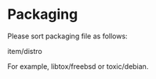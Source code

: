 Packaging
=========

Please sort packaging file as follows:

item/distro

For example, libtox/freebsd or toxic/debian.
